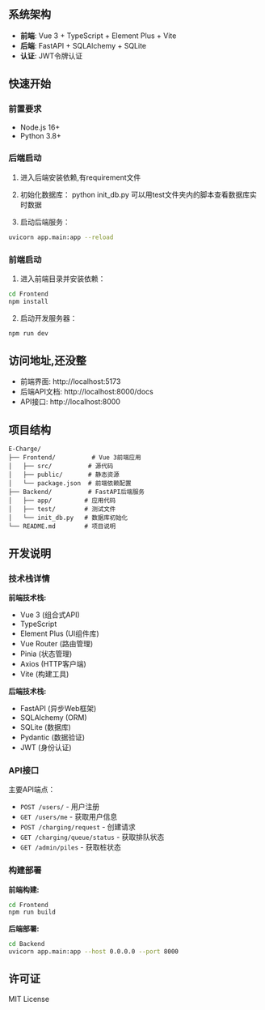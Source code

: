 

## 系统架构

- **前端**: Vue 3 + TypeScript + Element Plus + Vite
- **后端**: FastAPI + SQLAlchemy + SQLite
- **认证**: JWT令牌认证

## 快速开始

### 前置要求

- Node.js 16+
- Python 3.8+

### 后端启动

1. 进入后端安装依赖,有requirement文件
2. 初始化数据库：
python init_db.py
可以用test文件夹内的脚本查看数据库实时数据

3. 启动后端服务：
```bash
uvicorn app.main:app --reload
```

### 前端启动

1. 进入前端目录并安装依赖：
```bash
cd Frontend
npm install
```

2. 启动开发服务器：
```bash
npm run dev
```

## 访问地址,还没整

- 前端界面: http://localhost:5173
- 后端API文档: http://localhost:8000/docs
- API接口: http://localhost:8000

## 项目结构

```
E-Charge/
├── Frontend/          # Vue 3前端应用
│   ├── src/          # 源代码
│   ├── public/       # 静态资源
│   └── package.json  # 前端依赖配置
├── Backend/          # FastAPI后端服务
│   ├── app/         # 应用代码
│   ├── test/        # 测试文件
│   └── init_db.py   # 数据库初始化
└── README.md        # 项目说明
```

## 开发说明

### 技术栈详情

**前端技术栈:**
- Vue 3 (组合式API)
- TypeScript
- Element Plus (UI组件库)
- Vue Router (路由管理)
- Pinia (状态管理)
- Axios (HTTP客户端)
- Vite (构建工具)

**后端技术栈:**
- FastAPI (异步Web框架)
- SQLAlchemy (ORM)
- SQLite (数据库)
- Pydantic (数据验证)
- JWT (身份认证)

### API接口

主要API端点：

- `POST /users/` - 用户注册
- `GET /users/me` - 获取用户信息
- `POST /charging/request` - 创建请求
- `GET /charging/queue/status` - 获取排队状态
- `GET /admin/piles` - 获取桩状态

### 构建部署

**前端构建:**
```bash
cd Frontend
npm run build
```

**后端部署:**
```bash
cd Backend
uvicorn app.main:app --host 0.0.0.0 --port 8000
```

## 许可证

MIT License
